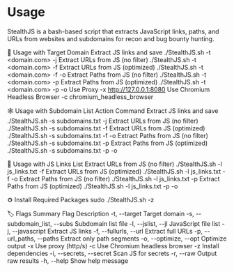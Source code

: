 # Usage 

StealthJS is a bash-based script that extracts JavaScript links, paths, and URLs from websites and subdomains for recon and bug bounty hunting.

🚀 Usage with Target Domain
Extract JS links and save	./StealthJS.sh -t <domain.com> -j
Extract URLs from JS (no filter)	./StealthJS.sh -t <domain.com> -f
Extract URLs from JS (optimized)	./StealthJS.sh -t <domain.com> -f -o
Extract Paths from JS (no filter)	./StealthJS.sh -t <domain.com> -p
Extract Paths from JS (optimized)	./StealthJS.sh -t <domain.com> -p -o
Use Proxy	-x http://127.0.0.1:8080
Use Chromium Headless Browser	-c chromium_headless_browser


🕸️ Usage with Subdomain List
Action	Command
Extract JS links and save	./StealthJS.sh -s subdomains.txt -j
Extract URLs from JS (no filter)	./StealthJS.sh -s subdomains.txt -f
Extract URLs from JS (optimized)	./StealthJS.sh -s subdomains.txt -f -o
Extract Paths from JS (no filter)	./StealthJS.sh -s subdomains.txt -p
Extract Paths from JS (optimized)	./StealthJS.sh -s subdomains.txt -p -o


📄 Usage with JS Links List
Extract URLs from JS (no filter)	./StealthJS.sh -l js_links.txt -f
Extract URLs from JS (optimized)	./StealthJS.sh -l js_links.txt -f -o
Extract Paths from JS (no filter)	./StealthJS.sh -l js_links.txt -p
Extract Paths from JS (optimized)	./StealthJS.sh -l js_links.txt -p -o

⚙️ Install Required Packages
sudo ./StealthJS.sh -z


🏷️ Flags Summary
Flag	Description
-t, --target	Target domain
-s, --subdomain_list, --subs	Subdomain list file
-l, --jslist, --jl	JavaScript file list
-j, --javascript	Extract JS links
-f, --fullurls, --url	Extract full URLs
-p, --url_paths, --paths	Extract only path segments
-o, --optimize, --opt	Optimize output
-x	Use proxy (http/s)
-c	Use Chromium headless browser
-z	Install dependencies
-i, --secrets, --secret	Scan JS for secrets
-r, --raw	Output raw results
-h, --help	Show help message
